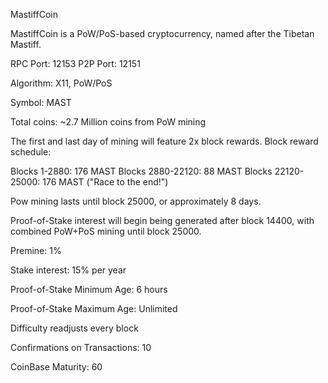 
MastiffCoin

MastiffCoin is a PoW/PoS-based cryptocurrency, named after the Tibetan Mastiff.

RPC Port: 12153
P2P Port: 12151

Algorithm: X11, PoW/PoS

Symbol: MAST

Total coins: ~2.7 Million coins from PoW mining

The first and last day of mining will feature 2x block rewards. Block reward schedule:

Blocks 1-2880: 176 MAST
Blocks 2880-22120: 88 MAST
Blocks 22120-25000: 176 MAST ("Race to the end!")
 
Pow mining lasts until block 25000, or approximately 8 days.

Proof-of-Stake interest will begin being generated after block 14400, with combined PoW+PoS mining until block 25000.

Premine: 1%

Stake interest: 15% per year

Proof-of-Stake Minimum Age: 6 hours

Proof-of-Stake Maximum Age: Unlimited

Difficulty readjusts every block

Confirmations on Transactions: 10

CoinBase Maturity: 60